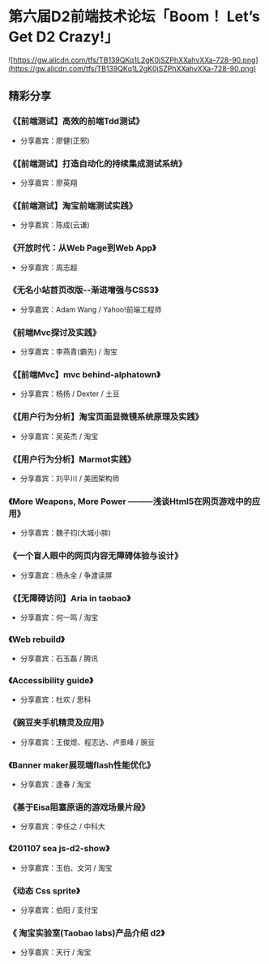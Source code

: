 # 第六届D2前端技术论坛「Boom！ Let’s Get D2 Crazy!」

![https://gw.alicdn.com/tfs/TB139QKq1L2gK0jSZPhXXahvXXa-728-90.png](https://gw.alicdn.com/tfs/TB139QKq1L2gK0jSZPhXXahvXXa-728-90.png)

## 精彩分享

### 《【前端测试】高效的前端Tdd测试》

- 分享嘉宾：廖健(正邪)

### 《【前端测试】打造自动化的持续集成测试系统》

- 分享嘉宾：廖英翔

### 《【前端测试】淘宝前端测试实践》

- 分享嘉宾：陈成(云谦)

### 《开放时代：从Web Page到Web App》

- 分享嘉宾：周志超

### 《无名小站首页改版--渐进增强与CSS3》

- 分享嘉宾：Adam Wang / Yahoo!前端工程师

### 《前端Mvc探讨及实践》

- 分享嘉宾：李燕青(霸先) / 淘宝

### 《【前端Mvc】mvc behind-alphatown》

- 分享嘉宾：杨扬 / Dexter / 土豆

### 《【用户行为分析】淘宝页面显微镜系统原理及实践》

- 分享嘉宾：吴英杰 / 淘宝

### 《【用户行为分析】Marmot实践》

- 分享嘉宾：刘平川 / 美团架构师

### 《More Weapons, More Power ———浅谈Html5在网页游戏中的应用》

- 分享嘉宾：魏子钧(大城小胖)

### 《一个盲人眼中的网页内容无障碍体验与设计》

- 分享嘉宾：杨永全 / 争渡读屏

### 《【无障碍访问】Aria in taobao》

- 分享嘉宾：何一鸣 / 淘宝

### 《Web rebuild》

- 分享嘉宾：石玉磊 / 腾讯

### 《Accessibility guide》

- 分享嘉宾：杜欢 / 思科

### 《豌豆夹手机精灵及应用》

- 分享嘉宾：王俊煜、程志达、卢景峰 / 豌豆

### 《Banner maker展现端flash性能优化》

- 分享嘉宾：逢春 / 淘宝

### 《基于Eisa阻塞原语的游戏场景片段》

- 分享嘉宾：李任之 / 中科大

### 《201107 sea js-d2-show》

- 分享嘉宾：玉伯、文河 / 淘宝

### 《动态 Css sprite》

- 分享嘉宾：伯阳 / 支付宝

### 《 淘宝实验室(Taobao labs)产品介绍 d2》

- 分享嘉宾：天行 / 淘宝

